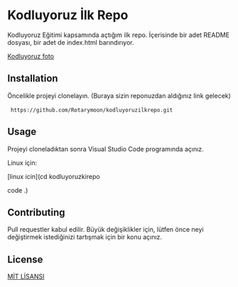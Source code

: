# Kodluyoruz İlk Repo
Kodluyoruz Eğitimi kapsamında açtığım ilk repo.  İçerisinde bir adet README dosyası, bir adet de index.html barındırıyor.

[Kodluyoruz foto](github.png)

## Installation

Öncelikle projeyi clonelayın. (Buraya sizin reponuzdan aldığınız link gelecek)

` `
`https://github.com/Rotarymoon/kodluyoruzilkrepo.git`
` `

## Usage

Projeyi cloneladıktan sonra Visual Studio Code programında açınız.

Linux için:

[linux icin](cd kodluyoruzkirepo

code .)

## Contributing
Pull requestler kabul edilir. Büyük değişiklikler için, lütfen önce neyi değiştirmek istediğinizi tartışmak için bir konu açınız.

## License
[MİT LİSANSI](https://choosealicense.com/licenses/mit/)
